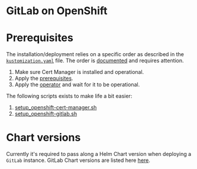 # GitLab on OpenShift

# Prerequisites

The installation/deployment relies on a specific order as described in the
[`kustomization.yaml`](kustomization.yaml) file. The order is
[documented](https://docs.gitlab.com/operator/installation.html#prerequisites)
and requires attention.

1. Make sure Cert Manager is installed and operational.
2. Apply the [prerequisites](prerequisites).
3. Apply the [operator](operator) and wait for it to be operational.

The following scripts exists to make life a bit easier:
1. [setup_openshift-cert-manager.sh](../../scripts/setup_openshift-cert-manager.sh)
2. [setup_openshift-gitlab.sh](../../scripts/setup_openshift-gitlab.sh)

# Chart versions

Currently it's required to pass along a Helm Chart version when deploying a
`GitLab` instance. GitLab Chart versions are listed here
[here](https://docs.gitlab.com/charts/installation/version_mappings.html).
